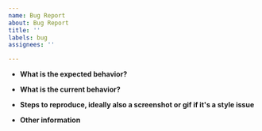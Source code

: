```yaml
---
name: Bug Report
about: Bug Report
title: ''
labels: bug
assignees: ''

---
```


* **What is the expected behavior?**

* **What is the current behavior?**

* **Steps to reproduce, ideally also a screenshot or gif if it's a style issue**

* **Other information** <!-- (e.g. detailed explanation, stacktraces, related issues, suggestions how to fix, links for us to have context, eg. stackoverflow, gitter, etc) -->
